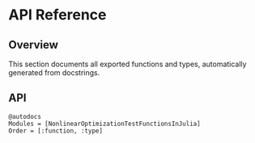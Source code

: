 # API Reference

## Overview
This section documents all exported functions and types, automatically generated from docstrings.

## API
    @autodocs
    Modules = [NonlinearOptimizationTestFunctionsInJulia]
    Order = [:function, :type]